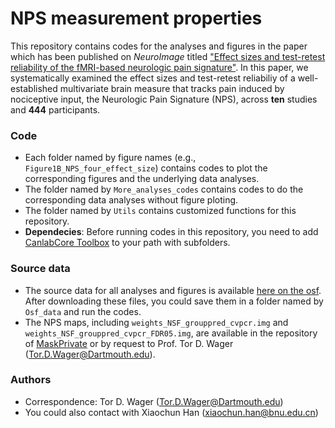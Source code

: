 # NPS measurement properties
This repository contains codes for the analyses and figures in the paper which has been published on *NeuroImage* titled ["Effect sizes and test-retest reliability of the fMRI-based neurologic pain signature"](https://www.sciencedirect.com/science/article/pii/S1053811921011150). In this paper, we systematically examined the effect sizes and test-retest reliabiliy of a well-established multivariate brain measure that tracks pain induced by nociceptive input, the Neurologic Pain Signature (NPS), across __ten__ studies and __444__ participants. 

### Code
* Each folder named by figure names (e.g., `Figure1B_NPS_four_effect_size`) contains codes to plot the corresponding figures and the underlying data analyses.
* The folder named by `More_analyses_codes` contains codes to do the corresponding data analyses without figure ploting.
* The folder named by `Utils` contains customized functions for this repository.
* __Dependecies__: Before running codes in this repository, you need to add [CanlabCore Toolbox](https://github.com/canlab/CanlabCore) to your path with subfolders.

### Source data
* The source data for all analyses and figures is available [here on the osf](https://osf.io/v9px7/). After downloading these files, you could save them in a folder named by `Osf_data` and run the codes.
* The NPS maps, including `weights_NSF_grouppred_cvpcr.img` and `weights_NSF_grouppred_cvpcr_FDR05.img`, are available in the repository of [MaskPrivate](https://github.com/canlab/MasksPrivate) or by request to Prof. Tor D. Wager (Tor.D.Wager@Dartmouth.edu).

### Authors
* Correspondence: Tor D. Wager (Tor.D.Wager@Dartmouth.edu)
* You could also contact with Xiaochun Han (xiaochun.han@bnu.edu.cn)
